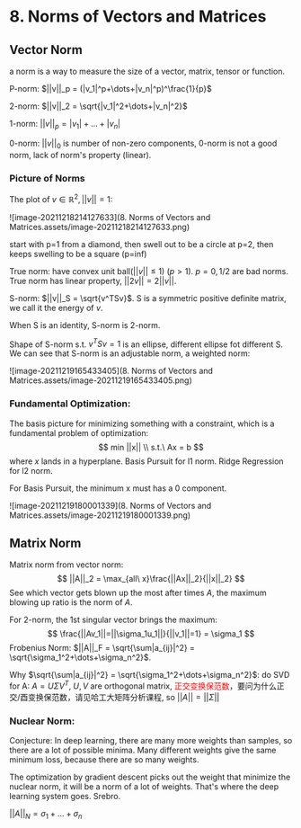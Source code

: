 # 8. Norms of Vectors and Matrices

## Vector Norm

a norm is a way to measure the size of a vector, matrix, tensor or function.

P-norm: $||v||_p = (|v_1|^p+\dots+|v_n|^p)^\frac{1}{p}$

2-norm: $||v||_2 = \sqrt{|v_1|^2+\dots+|v_n|^2}$

1-norm: $||v||_p = |v_1|+\dots+|v_n|$

0-norm: $||v||_0$ is number of non-zero components, 0-norm is not a good norm, lack of norm's property (linear).

### Picture of Norms

The plot of $v \in \mathbb{R}^2, ||v||=1$:

![image-20211218214127633](8. Norms of Vectors and Matrices.assets/image-20211218214127633.png)

start with p=1 from a diamond, then swell out to be a circle at p=2, then keeps swelling to be a square (p=inf)

True norm: have convex unit ball$(||v|| \le 1)\ (p>1)$. $p = 0, 1/2$ are bad norms. True norm has linear property, $||2v|| = 2||v||$.

S-norm: $||v||_S = \sqrt{v^TSv}$. S is a symmetric positive definite matrix, we call it the energy of $v$.

When S is an identity, S-norm is 2-norm.

Shape of S-norm s.t. $v^TSv=1$ is an ellipse, different ellipse fot different S. We can see that S-norm is an adjustable norm, a weighted norm:

![image-20211219165433405](8. Norms of Vectors and Matrices.assets/image-20211219165433405.png)

### Fundamental Optimization:

The basis picture for minimizing something with a constraint, which is a fundamental problem of optimization:
$$
min ||x|| \\
s.t.\ Ax = b
$$
where $x$ lands in a hyperplane. Basis Pursuit for l1 norm. Ridge Regression for l2 norm.

For Basis Pursuit, the minimum x must has a 0 component.

![image-20211219180001339](8. Norms of Vectors and Matrices.assets/image-20211219180001339.png)

## Matrix Norm

Matrix norm from vector norm:
$$
||A||_2 = \max_{all\ x}\frac{||Ax||_2}{||x||_2}
$$
See which vector gets blown up the most after times $A$, the maximum blowing up ratio is the norm of $A$.

For 2-norm, the 1st singular vector brings the maximum:
$$
\frac{||Av_1||=||\sigma_1u_1||}{||v_1||=1} = \sigma_1
$$
Frobenius Norm: $||A||_F = \sqrt{\sum|a_{ij}|^2} = \sqrt{\sigma_1^2+\dots+\sigma_n^2}$.

Why $\sqrt{\sum|a_{ij}|^2} = \sqrt{\sigma_1^2+\dots+\sigma_n^2}$: do SVD for A: $A = U\Sigma V^T$, $U, V$ are orthogonal matrix, <font color='red'>正交变换保范数</font>，要问为什么正交/酉变换保范数，请见哈工大矩阵分析课程, so $||A|| = ||\Sigma||$

### Nuclear Norm:

Conjecture: In deep learning, there are many more weights than samples, so there are a lot of possible minima. Many different weights give the same minimum loss, because there are so many weights.

The optimization by gradient descent picks out the weight that minimize the nuclear norm, it will be a norm of a lot of weights. That's where the deep learning system goes. Srebro.

$||A||_N = \sigma_1 + \dots + \sigma_n$